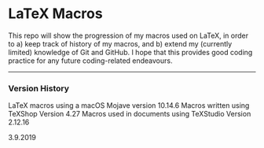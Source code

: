 # LaTeX Macros

This repo will show the progression of my macros used on LaTeX, in order to a) keep track of history of my macros, and b) extend my (currently limited) knowledge of Git and GitHub.  I hope that this provides good coding practice for any future coding-related endeavours.

---

### Version History

LaTeX macros using a macOS Mojave version 10.14.6 
Macros written using TeXShop Version 4.27
Macros used in documents using TeXStudio Version 2.12.16

3.9.2019
